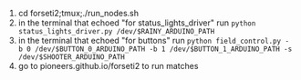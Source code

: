 1. cd forseti2;tmux;./run_nodes.sh
2. in the terminal that echoed "for status_lights_driver" run `python status_lights_driver.py /dev/$RAINY_ARDUINO_PATH`
3. in the terminal that echoed "for buttons" run `python field_control.py -b 0 /dev/$BUTTON_0_ARDUINO_PATH -b 1 /dev/$BUTTON_1_ARDUINO_PATH -s /dev/$SHOOTER_ARDUINO_PATH`
4. go to pioneers.github.io/forseti2 to run matches